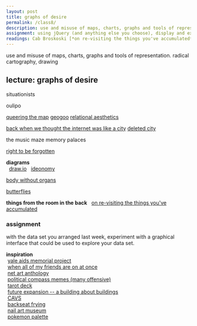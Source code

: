 ```yaml
---  
layout: post  
title: graphs of desire  
permalink: /class8/  
description: use and misuse of maps, charts, graphs and tools of representation. We will use JQuery and other libraries to arrange our information.
assignment: using jQuery (and anything else you choose), display and explore the data set you collected last week (or one that we looked at) in a few different ways.
readings: Cab Broskoski [*on re-visiting the things you've accumulated*](https://thecreativeindependent.com/people/charles-broskoski-on-self-discovery-upon-revisiting-things-youve-accumulated-over-time/)
---  
```

<!-- maybe cybernetics lib here?? orit halpern beautiful data kind of thing??? -->

use and misuse of maps, charts, graphs and tools of representation. radical cartography, drawing

## lecture: graphs of desire



situationists

oulipo

[queering the map](https://www.queeringthemap.com)
[geogoo](http://geogoo.net)
[relational aesthetics](https://en.wikipedia.org/wiki/Relational_art#cite_note-13)

[back when we thought the internet was like a city](https://www.citylab.com/life/2013/03/back-when-we-thought-internet-was-city/4943/) [deleted city](http://deletedcity.net)

the music maze
memory palaces


[right to be forgotten](https://techcrunch.com/2014/07/04/digital-theatre/)

**diagrams**  
  [draw.io]()
  [ideonomy]()  

[body without organs](https://d2w9rnfcy7mm78.cloudfront.net/5788294/original_34ad7ec762727159cfbb1212dae1df64.jpg?1577447140?bc=0)

[butterflies](https://marian42.de/butterflies/?0.04443,0.25659,11)

**things from the room in the back**
  [on re-visiting the things you've accumulated](https://thecreativeindependent.com/people/charles-broskoski-on-self-discovery-upon-revisiting-things-youve-accumulated-over-time/)

### assignment
with the data set you arranged last week, experiment with a graphical interface that could be used to explore your data set. 

**inspiration**  
 [yale aids memorial project](http://yamp.org)  
 [when all of my friends are on at once](http://allmyfriendsatonce.com/#0)  
 [net art anthology](https://anthology.rhizome.org)  
 [political compass memes (many offensive)](https://www.are.na/francis-tseng/political-compasses-other-matrices)  
 [tarot deck](https://www.are.na/art-deli-corp/tarot-design)  
 [future expansion -- a building about buildings](http://future-expansion.com/#img)  
 [CAVS](http://act.mit.edu/cavs)  
 [backseat frying](http://backseatfrying.net)  
 [nail art museum](https://www.youtube.com/watch?v=40pSU5ZM784)  
 [pokemon palette](http://pokepalettes.com)